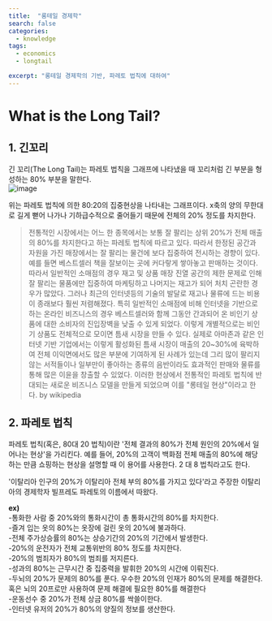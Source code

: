 ```yaml
---
title:  "롱테일 경제학"
search: false
categories: 
  - knowledge
tags:
  - economics
  - longtail

excerpt: "롱테일 경제학의 기반, 파레토 법칙에 대하여"
---
```


# What is the Long Tail?


## 1. 긴꼬리
긴 꼬리(The Long Tail)는 파레토 법칙을 그래프에 나타냈을 때 꼬리처럼 긴 부분을 형성하는 80% 부분을 말한다.  
![image](https://user-images.githubusercontent.com/68508521/132113976-d90ebc43-5b98-433e-b9e0-aa3e5a3834c0.png)  


위는 파레토 법칙에 의한 80:20의 집중현상을 나타내는 그래프이다. x축의 양의 무한대로 길게 뻗어 나가나 기하급수적으로 줄어들기 때문에 전체의 20% 정도를 차지한다.

>전통적인 시장에서는 어느 한 종목에서는 보통 잘 팔리는 상위 20%가 전체 매출의 80%를 차지한다고 하는 파레토 법칙에 따르고 있다. 따라서 한정된 공간과 자원을 가진 매장에서는 잘 팔리는 물건에 보다 집중하여 전시하는 경향이 있다. 예를 들면 베스트셀러 책을 잘보이는 곳에 커다랗게 쌓아놓고 판매하는 것이다. 따라서 일반적인 소매점의 경우 재고 및 상품 매장 진열 공간의 제한 문제로 인해 잘 팔리는 물품에만 집중하여 마케팅하고 나머지는 재고가 되어 처치 곤란한 경우가 많았다. 그러나 최근의 인터넷등의 기술의 발달로 재고나 물류에 드는 비용이 종래보다 훨씬 저렴해졌다. 특히 일반적인 소매점에 비해 인터넷을 기반으로 하는 온라인 비즈니스의 경우 베스트셀러와 함께 그동안 간과되어 온 비인기 상품에 대한 소비자의 진입장벽을 낮출 수 있게 되었다. 이렇게 개별적으로는 비인기 상품도 전체적으로 모이면 틈새 시장을 만들 수 있다. 실제로 아마존과 같은 인터넷 기반 기업에서는 이렇게 활성화된 틈새 시장이 매출의 20~30%에 육박하여 전체 이익면에서도 많은 부분에 기여하게 된 사례가 있는데 그리 많이 팔리지 않는 서적들이나 일부만이 좋아하는 종류의 음반이라도 효과적인 판매와 물류를 통해 많은 이윤을 창출할 수 있었다. 이러한 현상에서 전통적인 파레토 법칙에 반대되는 새로운 비즈니스 모델을 만들게 되었으며 이를 "롱테일 현상"이라고 한다. by wikipedia  


## 2. 파레토 법칙


파레토 법칙(혹은, 80대 20 법칙)이란 '전체 결과의 80%가 전체 원인의 20%에서 일어나는 현상'을 가리킨다. 예를 들어, 20%의 고객이 백화점 전체 매출의 80%에 해당하는 만큼 쇼핑하는 현상을 설명할 때 이 용어를 사용한다. 2 대 8 법칙라고도 한다.  


'이탈리아 인구의 20%가 이탈리아 전체 부의 80%를 가지고 있다'라고 주장한 이탈리아의 경제학자 빌프레도 파레토의 이름에서 따왔다.  


__ex)__  
-통화한 사람 중 20%와의 통화시간이 총 통화시간의 80%를 차지한다.  
-즐겨 입는 옷의 80%는 옷장에 걸린 옷의 20%에 불과하다.  
-전체 주가상승률의 80%는 상승기간의 20%의 기간에서 발생한다.  
-20%의 운전자가 전체 교통위반의 80% 정도를 차지한다.  
-20%의 범죄자가 80%의 범죄를 저지른다.  
-성과의 80%는 근무시간 중 집중력을 발휘한 20%의 시간에 이뤄진다.  
-두뇌의 20%가 문제의 80%를 푼다. 우수한 20%의 인재가 80%의 문제를 해결한다. 혹은 뇌의 20프로만 사용하여 문제 해결에 필요한 80%를 해결한다  
-운동선수 중 20%가 전체 상금 80%를 싹쓸이한다.  
-인터넷 유저의 20%가 80%의 양질의 정보를 생산한다.  
